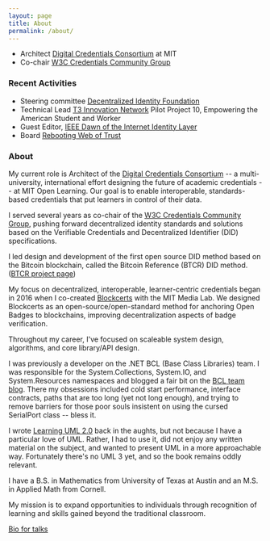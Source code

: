 ```yaml
---
layout: page
title: About
permalink: /about/
---
```


- Architect [Digital Credentials Consortium](https://digitalcredentials.mit.edu/) at MIT
- Co-chair [W3C Credentials Community Group](https://www.w3.org/community/credentials/)

### Recent Activities
- Steering committee [Decentralized Identity Foundation](https://identity.foundation/)
- Technical Lead [T3 Innovation Network](https://www.uschamberfoundation.org/t3-innovation) Pilot Project 10, Empowering the American Student and Worker
- Guest Editor, [IEEE Dawn of the Internet Identity Layer](https://www.comsoc.org/publications/magazines/ieee-communications-standards-magazine/cfp/dawn-internet-identity-layer-and)
- Board [Rebooting Web of Trust](https://www.weboftrust.info/)

### About

My current role is Architect of the [Digital Credentials Consortium](https://digitalcredentials.mit.edu/) -- a multi-university, international effort designing the future of academic credentials -- at MIT Open Learning. Our goal is to enable interoperable, standards-based credentials that put learners in control of their data.

I served several years as co-chair of the [W3C Credentials Community Group](https://www.w3.org/community/credentials/), pushing forward decentralized identity standards and solutions based on the Verifiable Credentials and Decentralized Identifier (DID) specifications. 

I led design and development of the first open source DID method based on the Bitcoin blockchain, called the Bitcoin Reference (BTCR) DID method. ([BTCR project page](https://www.okimsrazor.com/project/btcr-project/))

My focus on decentralized, interoperable, learner-centric credentials began in 2016 when I co-created [Blockcerts](https://www.blockcerts.org/) with the MIT Media Lab. We designed Blockcerts as an open-source/open-standard method for anchoring Open Badges to blockchains, improving decentralization aspects of badge verification.

Throughout my career, I've focused on scaleable system design, algorithms, and core library/API design.

I was previously a developer on the .NET BCL (Base Class Libraries) team. I was responsible for the System.Collections, System.IO, and System.Resources namespaces and blogged a fair bit on the [BCL team blog](https://social.msdn.microsoft.com/search/en-US?rq=site%3Ablogs.msdn.microsoft.com%2Fbclteam&rn=bclteam&ral=1&query=kim%2Bhamilton&ac=4). There my obsessions included cold start performance, interface contracts, paths that are too long (yet not long enough), and trying to remove barriers for those poor souls insistent on using the cursed SerialPort class -- bless it.

I wrote [Learning UML 2.0](https://smile.amazon.com/Learning-UML-2-0-Pragmatic-Introduction-ebook/dp/B0028N4WII/ref=sr_1_2?dchild=1&keywords=learning+uml+2.0&qid=1614793107&sr=8-2) back in the aughts, but not because I have a particular love of UML. Rather, I had to use it, did not enjoy any written material on the subject, and wanted to present UML in a more approachable way. Fortunately there's no UML 3 yet, and so the book remains oddly relevant.

I have a B.S. in Mathematics from University of Texas at Austin and an M.S. in Applied Math from Cornell. 

My mission is to expand opportunities to individuals through recognition of learning and skills gained beyond the traditional classroom.

[Bio for talks](kim_bio.txt)

